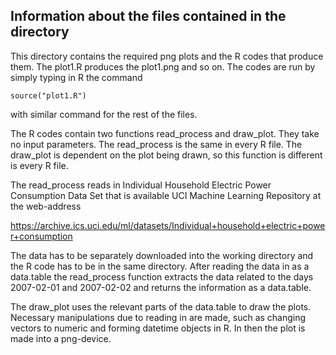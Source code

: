## Information about the files contained in the directory

This directory contains the required png plots and the R codes that produce
them. The plot1.R produces the plot1.png and so on. The codes are run by 
simply typing in R the command

    source("plot1.R")

with similar command for the rest of the files.

The R codes contain two functions read_process and draw_plot. They take no 
input parameters. The read_process is the same in every R file. The draw_plot
is dependent on the plot being drawn, so this function is different is every
R file.

The read_process reads in Individual Household Electric
Power Consumption Data Set that is available UCI Machine Learning Repository 
at the web-address

https://archive.ics.uci.edu/ml/datasets/Individual+household+electric+power+consumption

The data has to be separately downloaded into the working directory and the R
code has to be in the same directory. After reading the data in as a 
data.table the read_process function extracts the data related to the days
2007-02-01 and 2007-02-02 and returns the information as a data.table.

The draw_plot uses the relevant parts of the data.table to draw the plots.
Necessary manipulations due to reading in are made, such as changing vectors
to numeric and forming datetime objects in R. In then the plot is made into
a png-device.